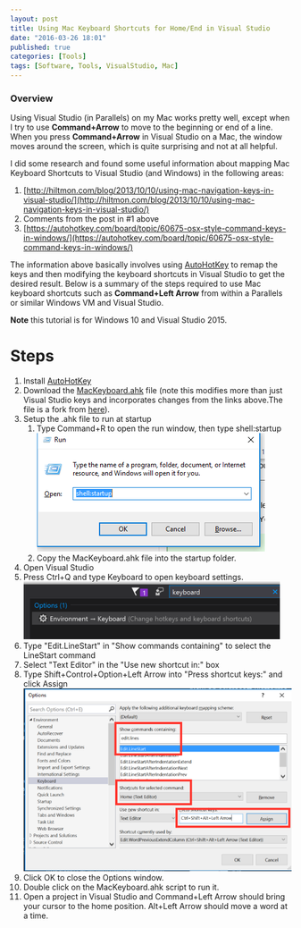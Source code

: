 ```yaml
---
layout: post
title: Using Mac Keyboard Shortcuts for Home/End in Visual Studio
date: "2016-03-26 18:01"
published: true
categories: [Tools]
tags: [Software, Tools, VisualStudio, Mac]
---
```

### Overview

Using Visual Studio (in Parallels) on my Mac works pretty well, except when I try to use **Command+Arrow** to move to the beginning or end of a line. When you press **Command+Arrow** in Visual Studio on a Mac, the window moves around the screen, which is quite surprising and not at all helpful. 

<!--more-->
I did some research and found some useful information about mapping Mac Keyboard Shortcuts to Visual Studio (and Windows) in the following areas:

1.  [http://hiltmon.com/blog/2013/10/10/using-mac-navigation-keys-in-visual-studio/](http://hiltmon.com/blog/2013/10/10/using-mac-navigation-keys-in-visual-studio/)
2. Comments from the post in #1 above
3. [https://autohotkey.com/board/topic/60675-osx-style-command-keys-in-windows/](https://autohotkey.com/board/topic/60675-osx-style-command-keys-in-windows/)


The information above basically involves using [AutoHotKey](https://www.autohotkey.com/) to remap the keys and then modifying the keyboard shortcuts in Visual Studio to get the desired result.
Below is a summary of the steps required to use Mac keyboard shortcuts such as **Command+Left Arrow** from within a Parallels or similar Windows VM and Visual Studio.

**Note** this tutorial is for Windows 10 and Visual Studio 2015.

# Steps

1. Install [AutoHotKey](https://www.autohotkey.com/)
2. Download the [MacKeyboard.ahk](https://github.com/fhilton/autohotkey-windows-mac-keyboard) file (note this modifies more than just Visual Studio keys and incorporates changes from the links above.The file is a fork from [here](https://github.com/stroebjo/autohotkey-windows-mac-keyboard)).
3. Setup the .ahk file to run at startup
    1. Type Command+R to open the run window, then type shell:startup
![  Open Startup Folder](/images/2016/03/RunWindow.png)
    2. Copy the MacKeyboard.ahk file into the startup folder.
4. Open Visual Studio
5. Press Ctrl+Q and type Keyboard to open keyboard settings.
![Open Keyboard Settings](/images/2016/03/OpenKeyboardSettings.png)
6. Type "Edit.LineStart" in "Show commands containing" to select the LineStart command
7. Select "Text Editor" in the "Use new shortcut in:" box
8. Type Shift+Control+Option+Left Arrow into "Press shortcut keys:" and click Assign
![Open Keyboard Settings](/images/2016/03/VSKeyboardSettings.png)
9. Click OK to close the Options window.
10. Double click on the MacKeyboard.ahk script to run it.
11. Open a project in Visual Studio and Command+Left Arrow should bring your cursor to the home position. Alt+Left Arrow should move a word at a time.
